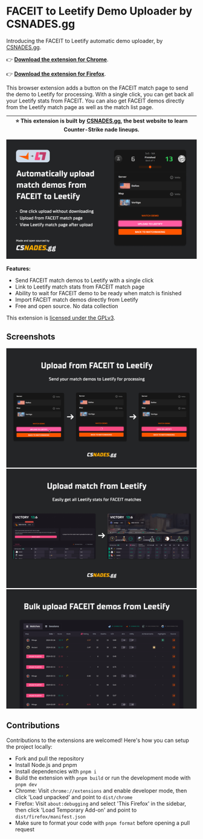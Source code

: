 # FACEIT to Leetify Demo Uploader by CSNADES.gg

Introducing the FACEIT to Leetify automatic demo uploader, by [CSNADES.gg](https://csnades.gg).

👉 [**Download the extension for Chrome**](https://chromewebstore.google.com/detail/faceit-to-leetify-demo-up/jiphjfgegfhcophdoacldbcpakmoacnc).

👉 [**Download the extension for Firefox**](https://addons.mozilla.org/en-US/firefox/addon/faceit-to-leetify/).

This browser extension adds a button on the FACEIT match page to send the demo to Leetify for processing. With a single click, you can get back all your Leetify stats from FACEIT. You can also get FACEIT demos directly from the Leetify match page as well as the match list page.

| ⭐ This extension is built by [CSNADES.gg](https://csnades.gg), the best website to learn Counter-Strike nade lineups. |
| ---------------------------------------------------------------------------------------------------------------------- |

![](.github/Screenshot%201.png)

**Features:**

- Send FACEIT match demos to Leetify with a single click
- Link to Leetify match stats from FACEIT match page
- Ability to wait for FACEIT demo to be ready when match is finished
- Import FACEIT match demos directly from Leetify
- Free and open source. No data collection

This extension is [licensed under the GPLv3](./LICENSE).

## Screenshots

![](.github/Screenshot%202.png)
![](.github/Screenshot%203.png)
![](.github/Screenshot%204.png)

## Contributions

Contributions to the extensions are welcomed! Here's how you can setup the project locally:

- Fork and pull the repository
- Install Node.js and pnpm
- Install dependencies with `pnpm i`
- Build the extension with `pnpm build` or run the development mode with `pnpm dev`
- Chrome: Visit `chrome://extensions` and enable developer mode, then click 'Load unpacked' and point to `dist/chrome`
- Firefox: Visit `about:debugging` and select 'This Firefox' in the sidebar, then click 'Load Temporary Add-on' and point to `dist/firefox/manifest.json`
- Make sure to format your code with `pnpm format` before opening a pull request
